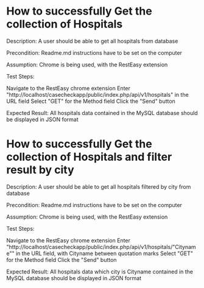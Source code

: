 # How to successfully Get the collection of Hospitals

Description: A user should be able to get all hospitals from database

Precondition: Readme.md instructions have to be set on the computer

Assumption: Chrome is being used, with the RestEasy extension

Test Steps:

Navigate to the RestEasy chrome extension
Enter "http://localhost/casecheckapp/public/index.php/api/v1/hospitals" in the URL field
Select "GET" for the Method field 
Click the "Send" button

Expected Result: All hospitals data contained in the MySQL database should be displayed in JSON format

# How to successfully Get the collection of Hospitals and filter result by city

Description: A user should be able to get all hospitals filtered by city from database

Precondition: Readme.md instructions have to be set on the computer

Assumption: Chrome is being used, with the RestEasy extension

Test Steps:

Navigate to the RestEasy chrome extension
Enter "http://localhost/casecheckapp/public/index.php/api/v1/hospitals/"Cityname"" in the URL field, with Cityname between quotation marks
Select "GET" for the Method field 
Click the "Send" button

Expected Result: All hospitals data which city is Cityname contained in the MySQL database should be displayed in JSON format
